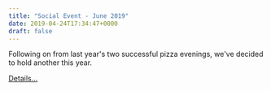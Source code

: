 ```yaml
---
title: "Social Event - June 2019"
date: 2019-04-24T17:34:47+0000
draft: false
---
```

Following on from last year's two successful pizza evenings, we've decided to hold another this year.

[Details...](/images/2019/04/Pizza-Eve-Thu-20th-June-2019.pdf)


